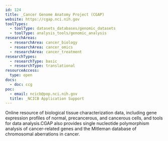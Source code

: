 ```yaml
---
id: 124
title: _Cancer Genome Anatomy Project (CGAP)
website: https://cgap.nci.nih.gov
toolTypes:
  - toolType: datasets_databases/genomic_datasets
  - toolType: analysis_tools/genomic_analysis
researchAreas:
  - researchArea: cancer_biology
  - researchArea: cancer_omics
  - researchArea: cancer_treatment
researchTypes:
  - researchType: basic
  - researchType: translational
resourceAccess:
  type: open
docs:
  - doc: ccg
poc:
  - email: ncicb@pop.nci.nih.gov
  title: _NCICB Application Support
---
```

Online resource of biological tissue characterization data, including gene expression profiles of normal, precancerous, and cancerous cells, and tools  for data analysis.CGAP also provides single nucleotide polymorphism analysis of cancer-related genes and the Mitleman database of chromosomal aberrations in cancer. 
